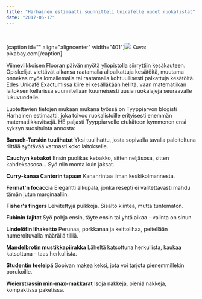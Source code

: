 ```yaml
---
title: "Harhainen estimaatti suunnitteli Unicafélle uudet ruokalistat"
date: "2017-05-17"
---
```


 

\[caption id="" align="aligncenter" width="401"\]![](http://gdurl.com/159e) Kuva: pixabay.com\[/caption\]

Viimeviikkoisen Flooran päivän myötä yliopistolla siirryttiin kesäkauteen. Opiskelijat viettävät aikansa raatamalla alipalkattuja kesätöitä, muutama onnekas myös lomailemalla tai raatamalla kohtuullisesti palkattuja kesätöitä. Edes Unicafé Exactumissa kiire ei kesälläkään hellitä, vaan matematiikan laitoksen kellarissa suunnitellaan kuumeisesti uusia ruokalajeja seuraavalle lukuvuodelle.

Luotettavien tietojen mukaan mukana työssä on Tyyppiarvon blogisti Harhainen estimaatti, joka toivoo ruokalistoille erityisesti enemmän matematiikkavitsejä. HE paljasti Tyyppiarvolle etukäteen kymmenen ensi syksyn suosituinta annosta:

**Banach-Tarskin tuulihatut** Yksi tuulihattu, josta sopivalla tavalla paloiteltuna riittää syötävää varmasti koko laitokselle.

**Cauchyn kebakot** Ensin puolikas kebakko, sitten neljäsosa, sitten kahdeksasosa... Syö niin monta kuin jaksat.

**Curry-kanaa Cantorin tapaan** Kananrintaa ilman keskikolmannesta.

**Fermat'n focaccia** Elegantti alkupala, jonka resepti ei valitettavasti mahdu tämän jutun marginaaliin.

**Fisher's fingers** Leivitettyjä puikkoja. Sisältö kiinteä, mutta tuntematon.

**Fubinin fajitat** Syö pohja ensin, täyte ensin tai yhtä aikaa - valinta on sinun.

**Lindelöfin lihakeitto** Perunaa, porkkanaa ja keittolihaa, peitellään numeroituvalla määrällä tilliä.

**Mandelbrotin mustikkapiirakka** Läheltä katsottuna herkullista, kaukaa katsottuna - taas herkullista.

**Studentin teeleipä** Sopivan makea keksi, jota voi tarjota pienemmillekin porukoille.

**Weierstrassin min-max-makkarat** Isoja nakkeja, pieniä nakkeja, kompaktissa paketissa.
